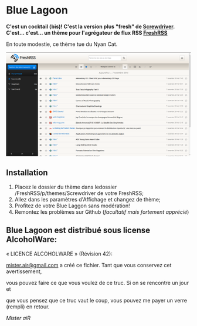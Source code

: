 Blue Lagoon
=======

**C'est un cocktail (bis)! C'est la version plus "fresh" de [Screwdriver](https://github.com/misterair/Screwdriver). C'est... c'est... un thème pour l'agrégateur de flux RSS [FreshRSS](https://github.com/FreshRSS/FreshRSS/)**


En toute modestie, ce thème tue du Nyan Cat.

![screenshot](https://raw.githubusercontent.com/misterair/BlueLagoon/master/screenshot.png)


Installation
-----------------
1. Placez le dossier du thème dans ledossier /FreshRSS/p/themes/Screwdriver de votre FreshRSS;
2. Allez dans les paramètres d'Affichage et changez de thème;
3. Profitez de votre Blue Laggon sans modération!
4. Remontez les problèmes sur Github (*facultatif mais fortement apprécié*)



Blue Lagoon est distribué sous license AlcoholWare:
-----------------

« LICENCE ALCOHOLWARE » (Révision 42):

mister.air@gmail.com a créé ce fichier. Tant que vous conservez cet avertissement,

vous pouvez faire ce que vous voulez de ce truc. Si on se rencontre un jour et

que vous pensez que ce truc vaut le coup, vous pouvez me payer un verre (rempli) en retour.

*Mister aiR*






